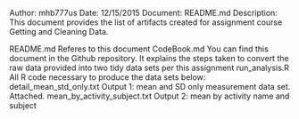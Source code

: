 Author: mhb777us
Date: 12/15/2015
Document: README.md
Description: This document provides the list of artifacts created for 
assignment course Getting and Cleaning Data.

README.md         				Referes to this document
CodeBook.md 					You can find this document in the Github repository. 
								It explains the steps taken to convert the raw data 
								provided into two tidy data sets per this assignment
run_analysis.R	  				All R code necessary to produce the data sets below:
detail_mean_std_only.txt 		Output 1: mean and SD only measurement data set. Attached.
mean_by_activity_subject.txt 	Output 2: mean by activity name and subject
